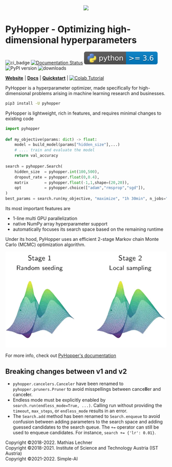 <div align="center"><img src="https://raw.githubusercontent.com/pyhopper/pyhopper/main/docs/img/banner_gray.png" width="800"/></div>

# PyHopper - Optimizing high-dimensional hyperparameters

![ci_badge](https://github.com/PyHopper/PyHopper/actions/workflows/continuous_integration.yml/badge.svg) [![Documentation Status](https://readthedocs.org/projects/pyhopper/badge/?version=latest)](https://pyhopper.readthedocs.io/en/latest/?badge=latest) ![pyversion](docs/img/pybadge.svg)
![PyPI version](https://img.shields.io/pypi/v/pyhopper)
![downloads](https://img.shields.io/pypi/dm/pyhopper)

[**Website**](https://pyhopper.io)
| [**Docs**](https://pyhopper.readthedocs.io/)
| [**Quickstart**](https://pyhopper.readthedocs.io/en/latest/quickstart.html)
| [![Colab Tutorial](https://colab.research.google.com/assets/colab-badge.svg)](https://colab.research.google.com/drive/1UPzhfCNCagh4OjI0VQyq87TpFbGoFBBl?usp=sharing)


PyHopper is a hyperparameter optimizer, made specifically for high-dimensional problems arising in machine learning research and businesses.

```bash
pip3 install -U pyhopper
```

PyHopper is lightweight, rich in features, and requires minimal changes to existing code

```python
import pyhopper

def my_objective(params: dict) -> float:
    model = build_model(params["hidden_size"],...)
    # .... train and evaluate the model
    return val_accuracy

search = pyhopper.Search(
    hidden_size  = pyhopper.int(100,500),
    dropout_rate = pyhopper.float(0,0.4),
    matrix       = pyhopper.float(-1,1,shape=(20,20)),
    opt          = pyhopper.choice(["adam","rmsprop","sgd"]),
)
best_params = search.run(my_objective, "maximize", "1h 30min", n_jobs="per-gpu")
```

Its most important features are

- 1-line multi GPU parallelization
- native NumPy array hyperparameter support
- automatically focuses its search space based on the remaining runtime

Under its hood, PyHopper uses an efficient 2-stage Markov chain Monte Carlo (MCMC) optimization algorithm.

![alt](docs/img/sampling.webp)

For more info, check out [PyHopper's documentation](https://pyhopper.readthedocs.io/)


## Breaking changes between v1 and v2

- ```pyhopper.cancelers.Canceler``` have been renamed to ```pyhopper.pruners.Pruner``` to avoid misspellings between cance**ll**er and cance**l**er.
- Endless mode must be explicitly enabled by ```search.run(endless_mode=True, ...)```. Calling run without providing the ```timeout```, ```max_steps```, or ```endless_mode``` results in an error.
- The ```Search.add``` method has been renamed to ```Search.enqueue``` to avoid confusion between adding parameters to the search space and adding guessed candidates to the search queue. The ```+=``` operator can still be used to enqueue candidates. For instance, ```search += {'lr': 0.01}```. 


Copyright ©2018-2022. Mathias Lechner  
Copyright ©2018-2021. Institute of Science and Technology Austria (IST Austria)  
Copyright ©2021-2022. Simple-AI  